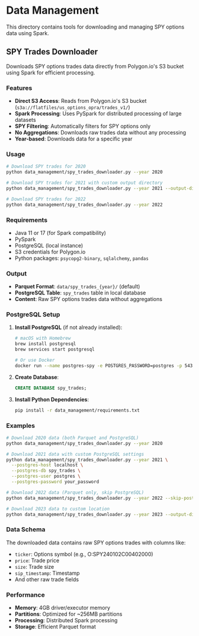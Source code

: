 # Data Management

This directory contains tools for downloading and managing SPY options data using Spark.

## SPY Trades Downloader

Downloads SPY options trades data directly from Polygon.io's S3 bucket using Spark for efficient processing.

### Features

- **Direct S3 Access**: Reads from Polygon.io's S3 bucket (`s3a://flatfiles/us_options_opra/trades_v1/`)
- **Spark Processing**: Uses PySpark for distributed processing of large datasets
- **SPY Filtering**: Automatically filters for SPY options only
- **No Aggregations**: Downloads raw trades data without any processing
- **Year-based**: Downloads data for a specific year

### Usage

```bash
# Download SPY trades for 2020
python data_management/spy_trades_downloader.py --year 2020

# Download SPY trades for 2021 with custom output directory
python data_management/spy_trades_downloader.py --year 2021 --output-dir data/spy_2021

# Download SPY trades for 2022
python data_management/spy_trades_downloader.py --year 2022
```

### Requirements

- Java 11 or 17 (for Spark compatibility)
- PySpark
- PostgreSQL (local instance)
- S3 credentials for Polygon.io
- Python packages: `psycopg2-binary`, `sqlalchemy`, `pandas`

### Output

- **Parquet Format**: `data/spy_trades_{year}/` (default)
- **PostgreSQL Table**: `spy_trades` table in local database
- **Content**: Raw SPY options trades data without aggregations

### PostgreSQL Setup

1. **Install PostgreSQL** (if not already installed):
   ```bash
   # macOS with Homebrew
   brew install postgresql
   brew services start postgresql
   
   # Or use Docker
   docker run --name postgres-spy -e POSTGRES_PASSWORD=postgres -p 5432:5432 -d postgres
   ```

2. **Create Database**:
   ```sql
   CREATE DATABASE spy_trades;
   ```

3. **Install Python Dependencies**:
   ```bash
   pip install -r data_management/requirements.txt
   ```

### Examples

```bash
# Download 2020 data (both Parquet and PostgreSQL)
python data_management/spy_trades_downloader.py --year 2020

# Download 2021 data with custom PostgreSQL settings
python data_management/spy_trades_downloader.py --year 2021 \
  --postgres-host localhost \
  --postgres-db spy_trades \
  --postgres-user postgres \
  --postgres-password your_password

# Download 2022 data (Parquet only, skip PostgreSQL)
python data_management/spy_trades_downloader.py --year 2022 --skip-postgres

# Download 2023 data to custom location
python data_management/spy_trades_downloader.py --year 2023 --output-dir data/raw/spy_2023
```

### Data Schema

The downloaded data contains raw SPY options trades with columns like:
- `ticker`: Options symbol (e.g., O:SPY240102C00402000)
- `price`: Trade price
- `size`: Trade size
- `sip_timestamp`: Timestamp
- And other raw trade fields

### Performance

- **Memory**: 4GB driver/executor memory
- **Partitions**: Optimized for ~256MB partitions
- **Processing**: Distributed Spark processing
- **Storage**: Efficient Parquet format
